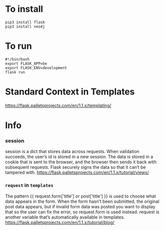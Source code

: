 
# To install 

```
pip3 install flask
pip3 install neo4j
```

# To run 

```
#!/bin/bash
export FLASK_APP=be
export FLASK_ENV=development
flask run
```


# Standard Context in Templates
https://flask.palletsprojects.com/en/1.1.x/templating/

# Info

### session

session is a dict that stores data across requests. When validation succeeds, the user’s id is stored in a new session. The data is stored in a cookie that is sent to the browser, and the browser then sends it back with subsequent requests. Flask securely signs the data so that it can’t be tampered with.
https://flask.palletsprojects.com/en/1.1.x/tutorial/views/


### `request` in `templates`
The pattern {{ request.form['title'] or post['title'] }} is used to choose what data appears in the form. When the form hasn’t been submitted, the original post data appears, but if invalid form data was posted you want to display that so the user can fix the error, so request.form is used instead. request is another variable that’s automatically available in templates.
https://flask.palletsprojects.com/en/1.1.x/tutorial/blog/
